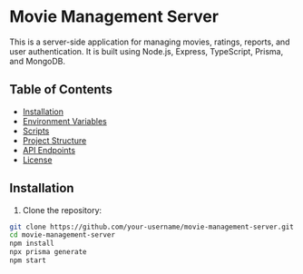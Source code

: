 # Movie Management Server

This is a server-side application for managing movies, ratings, reports, and user authentication. It is built using Node.js, Express, TypeScript, Prisma, and MongoDB.

## Table of Contents

- [Installation](#installation)
- [Environment Variables](#environment-variables)
- [Scripts](#scripts)
- [Project Structure](#project-structure)
- [API Endpoints](#api-endpoints)
- [License](#license)

## Installation

1. Clone the repository:

```sh
git clone https://github.com/your-username/movie-management-server.git
cd movie-management-server
npm install
npx prisma generate
npm start
